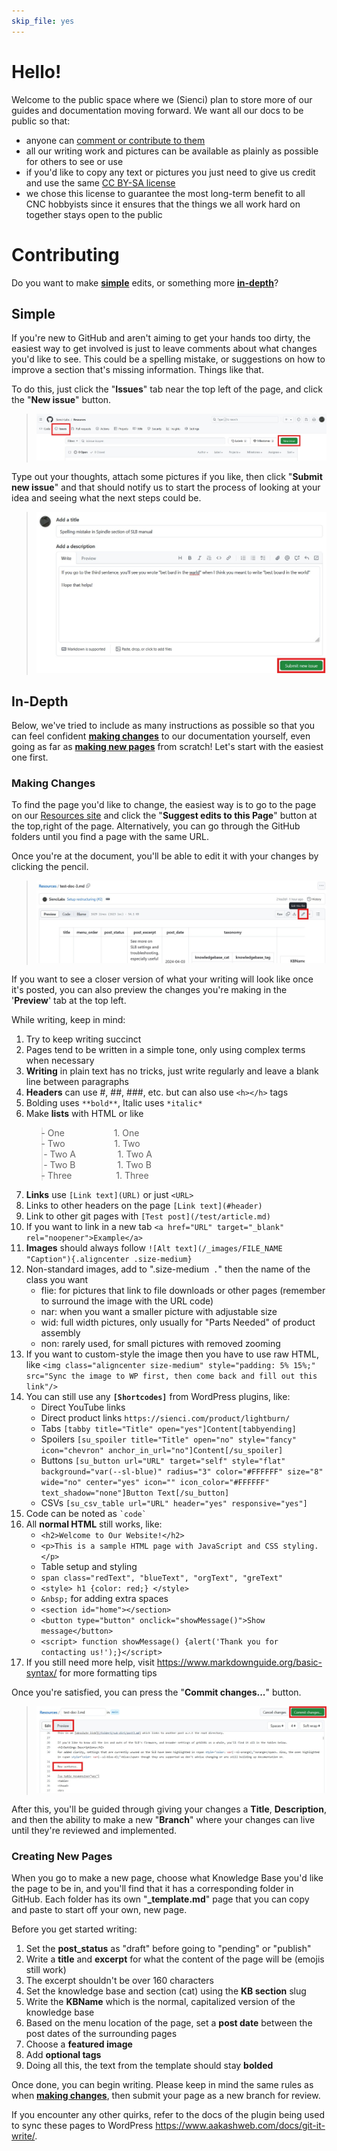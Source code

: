 ```yaml
---
skip_file: yes
---
```


# Hello!

Welcome to the public space where we (Sienci) plan to store more of our guides and documentation moving forward. We want all our docs to be public so that:

- anyone can [comment or contribute to them](#contributing)
- all our writing work and pictures can be available as plainly as possible for others to see or use
- if you'd like to copy any text or pictures you just need to give us credit and use the same [CC BY-SA license](https://creativecommons.org/licenses/by-sa/4.0/)
- we chose this license to guarantee the most long-term benefit to all CNC hobbyists since it ensures that the things we all work hard on together stays open to the public

# Contributing

Do you want to make **[simple](#simple)** edits, or something more **[in-depth](#in-depth)**?

## Simple

If you're new to GitHub and aren't aiming to get your hands too dirty, the easiest way to get involved is just to leave comments about what changes you'd like to see. This could be a spelling mistake, or suggestions on how to improve a section that's missing information. Things like that.

To do this, just click the "**Issues**" tab near the top left of the page, and click the "**New issue**" button.

> ![The GitHub New Issue webpage](/_git/Docs-submit-issue.jpg)

Type out your thoughts, attach some pictures if you like, then click "**Submit new issue**" and that should notify us to start the process of looking at your idea and seeing what the next steps could be.

> ![How to write and submit a GitHub issue](/_git/Docs-write-issue.jpg)

## In-Depth

Below, we've tried to include as many instructions as possible so that you can feel confident **[making changes](#making-changes)** to our documentation yourself, even going as far as **[making new pages](#creating-new-pages)** from scratch! Let's start with the easiest one first.

### Making Changes

To find the page you'd like to change, the easiest way is to go to the page on our [Resources site](https://resources.sienci.com/) and click the "**Suggest edits to this Page**" button at the top,right of the page. Alternatively, you can go through the GitHub folders until you find a page with the same URL.

Once you're at the document, you'll be able to edit it with your changes by clicking the pencil.

> ![Editing a GitHub document](/_git/Docs-edit-page.jpg)

If you want to see a closer version of what your writing will look like once it's posted, you can also preview the changes you're making in the '**Preview**' tab at the top left.

While writing, keep in mind:

1. Try to keep writing succinct
1. Pages tend to be written in a simple tone, only using complex terms when necessary
1. **Writing** in plain text has no tricks, just write regularly and leave a blank line between paragraphs
1. **Headers** can use #, ##, ###, etc. but can also use `<h></h>` tags
1. Bolding uses `**bold**`, Italic uses `*italic*`
1. Make **lists** with HTML or like
    > <ul class="dashed">
    >   <li> One &nbsp;&nbsp;&nbsp;&nbsp;&nbsp;&nbsp;&nbsp;&nbsp;&nbsp;&nbsp;&nbsp;&nbsp;&nbsp;&nbsp;&nbsp;&nbsp;&nbsp;&nbsp; 1. One</li>
    >   <li> Two &nbsp;&nbsp;&nbsp;&nbsp;&nbsp;&nbsp;&nbsp;&nbsp;&nbsp;&nbsp;&nbsp;&nbsp;&nbsp;&nbsp;&nbsp;&nbsp;&nbsp;&nbsp; 1. Two
    >   <ul class="dashed daash">
    >     <li> Two A &nbsp;&nbsp;&nbsp;&nbsp;&nbsp;&nbsp;&nbsp;&nbsp;&nbsp;&nbsp;&nbsp;&nbsp;&nbsp;&nbsp;&nbsp; 1. Two A</li>
    >     <li> Two B &nbsp;&nbsp;&nbsp;&nbsp;&nbsp;&nbsp;&nbsp;&nbsp;&nbsp;&nbsp;&nbsp;&nbsp;&nbsp;&nbsp;&nbsp; 1. Two B</li>
    >   </ul>
    >   </li>
    >   <li> Three &nbsp;&nbsp;&nbsp;&nbsp;&nbsp;&nbsp;&nbsp;&nbsp;&nbsp;&nbsp;&nbsp;&nbsp;&nbsp;&nbsp;&nbsp;&nbsp; 1. Three</li>
    > </ul>
1. **Links** use `[Link text](URL)` or just `<URL>`
1. Links to other headers on the page `[Link text](#header)`
1. Link to other git pages with `[Test post](/test/article.md)`
1. If you want to link in a new tab `<a href="URL" target="_blank" rel="noopener">Example</a>`
1. **Images** should always follow `![Alt text](/_images/FILE_NAME "Caption"){.aligncenter .size-medium}`
1. Non-standard images, add to ".size-medium` .`" then the name of the class you want
    - flie: for pictures that link to file downloads or other pages (remember to surround the image with the URL code)
    - nar: when you want a smaller picture with adjustable size
    - wid: full width pictures, only usually for "Parts Needed" of product assembly
    - non: rarely used, for small pictures with removed zooming
1. If you want to custom-style the image then you have to use raw HTML, like `<img class="aligncenter size-medium" style="padding: 5% 15%;" src="Sync the image to WP first, then come back and fill out this link"/>`
1. You can still use any **`[Shortcodes]`** from WordPress plugins, like:
    - Direct YouTube links
    - Direct product links `https://sienci.com/product/lightburn/`
    - Tabs `[tabby title="Title" open="yes"]Content[tabbyending]`
    - Spoilers `[su_spoiler title="Title" open="no" style="fancy" icon="chevron" anchor_in_url="no"]Content[/su_spoiler]`
    - Buttons `[su_button url="URL" target="self" style="flat" background="var(--sl-blue)" radius="3" color="#FFFFFF" size="8" wide="no" center="yes" icon="" icon_color="#FFFFFF" text_shadow="none"]Button Text[/su_button]`
    - CSVs `[su_csv_table url="URL" header="yes" responsive="yes"]`
1. Code can be noted as `` `code` ``
1. All **normal HTML** still works, like:
    - `<h2>Welcome to Our Website!</h2>`
    - `<p>This is a sample HTML page with JavaScript and CSS styling.</p>`
    - Table setup and styling
    - `span class="redText", "blueText", "orgText", "greText"`
    - `<style> h1 {color: red;} </style>`
    - `&nbsp;` for adding extra spaces
    - `<section id="home"></section>`
    - `<button type="button" onclick="showMessage()">Show message</button>`
    - `<script> function showMessage() {alert('Thank you for contacting us!');}</script>`
1. If you still need more help, visit <https://www.markdownguide.org/basic-syntax/> for more formatting tips

Once you're satisfied, you can press the "**Commit changes...**" button.

> ![Previewing GitHub doc changes and Committing them](/_git/Docs-write-page.jpg)

After this, you'll be guided through giving your changes a **Title**, **Description**, and then the ability to make a new "**Branch**" where your changes can live until they're reviewed and implemented.

### Creating New Pages

When you go to make a new page, choose what Knowledge Base you'd like the page to be in, and you'll find that it has a corresponding folder in GitHub. Each folder has its own "**_template.md**" page that you can copy and paste to start off your own, new page.

Before you get started writing:

1. Set the **post_status** as "draft" before going to "pending" or "publish"
1. Write a **title** and **excerpt** for what the content of the page will be (emojis still work)
1. The excerpt shouldn't be over 160 characters
1. Set the knowledge base and section (cat) using the **KB section** slug
1. Write the **KBName** which is the normal, capitalized version of the knowledge base
1. Based on the menu location of the page, set a **post date** between the post dates of the surrounding pages    
1. Choose a **featured image**
1. Add **optional tags**
1. Doing all this, the text from the template should stay **bolded**

Once done, you can begin writing. Please keep in mind the same rules as when **[making changes](#making-changes)**, then submit your page as a new branch for review.

If you encounter any other quirks, refer to the docs of the plugin being used to sync these pages to WordPress <https://www.aakashweb.com/docs/git-it-write/>.

<style>
ul.dashed {
  list-style-type: none;
  margin-left: -40px;
}
ul.daash {
  margin-left: -20px;
}
ul.dashed > li:before {
  content: "-";
}
</style>